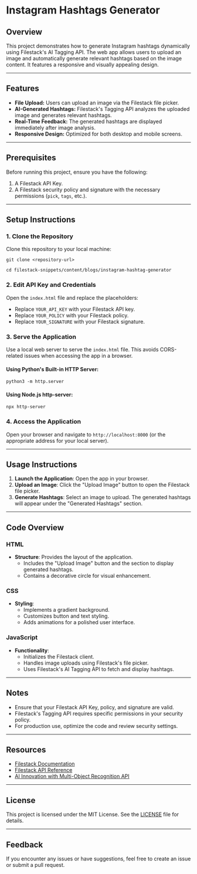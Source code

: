 # Instagram Hashtags Generator

## Overview
This project demonstrates how to generate Instagram hashtags dynamically using Filestack's AI Tagging API. The web app allows users to upload an image and automatically generate relevant hashtags based on the image content. It features a responsive and visually appealing design.

---

## Features
- **File Upload:** Users can upload an image via the Filestack file picker.
- **AI-Generated Hashtags:** Filestack's Tagging API analyzes the uploaded image and generates relevant hashtags.
- **Real-Time Feedback:** The generated hashtags are displayed immediately after image analysis.
- **Responsive Design:** Optimized for both desktop and mobile screens.

---

## Prerequisites
Before running this project, ensure you have the following:
1. A Filestack API Key.
2. A Filestack security policy and signature with the necessary permissions (`pick`, `tags`, etc.).

---

## Setup Instructions

### 1. Clone the Repository
Clone this repository to your local machine:

`git clone <repository-url>` 

`cd filestack-snippets/content/blogs/instagram-hashtag-generator`


### 2. Edit API Key and Credentials
Open the `index.html` file and replace the placeholders:
- Replace `YOUR_API_KEY` with your Filestack API key.
- Replace `YOUR_POLICY` with your Filestack policy.
- Replace `YOUR_SIGNATURE` with your Filestack signature.

### 3. Serve the Application
Use a local web server to serve the `index.html` file. This avoids CORS-related issues when accessing the app in a browser.

#### Using Python's Built-in HTTP Server:

`python3 -m http.server`

#### Using Node.js http-server:

`npx http-server`


### 4. Access the Application
Open your browser and navigate to `http://localhost:8000` (or the appropriate address for your local server).

---

## Usage Instructions
1. **Launch the Application**: Open the app in your browser.
2. **Upload an Image**: Click the "Upload Image" button to open the Filestack file picker.
3. **Generate Hashtags**: Select an image to upload. The generated hashtags will appear under the "Generated Hashtags" section.

---

## Code Overview

### HTML
- **Structure**: Provides the layout of the application.
  - Includes the "Upload Image" button and the section to display generated hashtags.
  - Contains a decorative circle for visual enhancement.

### CSS
- **Styling**:
  - Implements a gradient background.
  - Customizes button and text styling.
  - Adds animations for a polished user interface.

### JavaScript
- **Functionality**:
  - Initializes the Filestack client.
  - Handles image uploads using Filestack's file picker.
  - Uses Filestack's AI Tagging API to fetch and display hashtags.

---

## Notes
- Ensure that your Filestack API Key, policy, and signature are valid.
- Filestack's Tagging API requires specific permissions in your security policy.
- For production use, optimize the code and review security settings.

---

## Resources
- [Filestack Documentation](https://www.filestack.com/docs/)
- [Filestack API Reference](https://www.filestack.com/docs/api/)
- [AI Innovation with Multi-Object Recognition API](https://blog.filestack.com/ai-innovation-multi-object-recognition-api/)

---

## License
This project is licensed under the MIT License. See the [LICENSE](./LICENSE) file for details.

---

## Feedback
If you encounter any issues or have suggestions, feel free to create an issue or submit a pull request.






